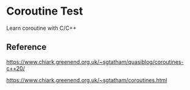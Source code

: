 # Coroutine Test

Learn coroutine with C/C++

## Reference

<https://www.chiark.greenend.org.uk/~sgtatham/quasiblog/coroutines-c++20/>

<https://www.chiark.greenend.org.uk/~sgtatham/coroutines.html>
